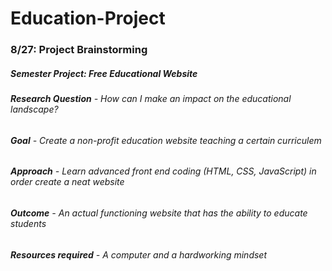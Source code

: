 # Education-Project

### 8/27: Project Brainstorming
##### Semester Project: Free Educational Website
###### **Research Question** - How can I make an impact on the educational landscape?
###### **Goal** - Create a non-profit education website teaching a certain curriculem
###### **Approach** - Learn advanced front end coding (HTML, CSS, JavaScript) in order create a neat website
###### **Outcome** - An actual functioning website that has the ability to educate students
###### **Resources required** - A computer and a hardworking mindset
